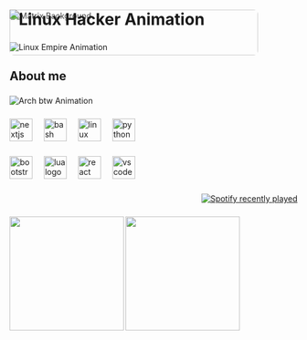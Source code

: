 <div align="left" style="position: relative;">
  <!-- Fundo Matrix -->
  <img src="https://i.ibb.co/hZXmYj8/matrix-green.gif" width="435" height="80" style="position:absolute; top:0; left:0; z-index:0; border-radius:8px; opacity:0.8;" alt="Matrix Background" />
  
  <!-- Texto Linux com efeito digitando -->
  <h1 style="position: relative; z-index:1;">
    <img src="https://readme-typing-svg.demolab.com?font=Share+Tech+Mono&size=30&pause=1000&color=000000&center=false&vCenter=true&repeat=true&width=435&lines=LINUX;[ACCESS+GRANTED];EMBRACE+THE+TERMINAL" alt="Linux Hacker Animation" />
  </h1>
</div>

###

<p align="left">
  <img src="https://readme-typing-svg.demolab.com?font=Share+Tech+Mono&size=25&pause=1000&color=000000&center=false&vCenter=true&repeat=true&width=500&lines=THE+LINUX+EMPIRE+NEEDS+YOU.;EMBRACE+LINUX." alt="Linux Empire Animation" />
</p>

###

<h2 align="left">About me</h2>

###

<p align="left">
  <img src="https://readme-typing-svg.demolab.com?font=Share+Tech+Mono&size=25&pause=1000&color=00BFFF&center=false&vCenter=true&repeat=true&width=300&lines=I+USE+ARCH+BTW;X64" alt="Arch btw Animation" />
</p>

###

<div align="left">
  <img src="https://cdn.jsdelivr.net/gh/devicons/devicon/icons/nextjs/nextjs-original.svg" height="40" alt="nextjs logo"  />
  <img width="12" />
  <img src="https://cdn.jsdelivr.net/gh/devicons/devicon/icons/bash/bash-original.svg" height="40" alt="bash logo"  />
  <img width="12" />
  <img src="https://cdn.jsdelivr.net/gh/devicons/devicon/icons/linux/linux-original.svg" height="40" alt="linux logo"  />
  <img width="12" />
  <img src="https://cdn.jsdelivr.net/gh/devicons/devicon/icons/python/python-original.svg" height="40" alt="python logo"  />
</div>

###

<div align="left">
  <img src="https://cdn.jsdelivr.net/gh/devicons/devicon/icons/bootstrap/bootstrap-original.svg" height="40" alt="bootstrap logo"  />
  <img width="12" />
  <img src="https://cdn.jsdelivr.net/gh/devicons/devicon/icons/lua/lua-original.svg" height="40" alt="lua logo"  />
  <img width="12" />
  <img src="https://cdn.jsdelivr.net/gh/devicons/devicon/icons/react/react-original.svg" height="40" alt="react logo"  />
  <img width="12" />
  <img src="https://cdn.jsdelivr.net/gh/devicons/devicon/icons/vscode/vscode-original.svg" height="40" alt="vscode logo"  />
</div>

###

<div align="right">
  <a href="https://open.spotify.com/user/slovask">
    <img src="https://spotify-recently-played-readme.vercel.app/api?user=slovask&count=5&unique=false" alt="Spotify recently played"  />
  </a>
</div>

###

<img align="left" height="200" src="https://tenor.com/pt-BR/view/hacker-gif-19246062.gif"  />

###

<img align="left" height="200" src="https://tenor.com/pt-BR/view/linux-gif-3740677015790732516.gif"  />
